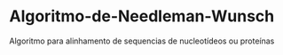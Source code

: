 # Algoritmo-de-Needleman-Wunsch
Algoritmo para alinhamento de sequencias de nucleotídeos ou proteínas
